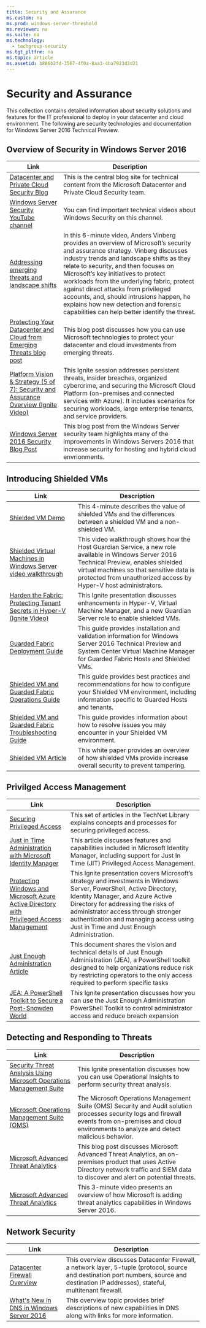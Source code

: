 ```yaml
---
title: Security and Assurance
ms.custom: na
ms.prod: windows-server-threshold
ms.reviewer: na
ms.suite: na
ms.technology: 
  - techgroup-security
ms.tgt_pltfrm: na
ms.topic: article
ms.assetid: b886b2fd-3567-4f0a-8aa3-4ba7923d2d21
---
```

# Security and Assurance
This collection contains detailed information about security solutions and features for the IT professional to deploy in your datacenter and cloud environment. The following are security technologies and documentation for Windows Server 2016 Technical Preview.

## Overview of Security in Windows Server 2016


Link  |Description  
--------------|---------
[Datacenter and Private Cloud Security Blog](https://blogs.technet.microsoft.com/datacentersecurity/)|This is the central blog site for technical content from the Microsoft Datacenter and Private Cloud Security team.
[Windows Server Security YouTube channel](https://www.youtube.com/playlist?list=PL8nfc9haGeb5IZGM8HvmRozetHRpBDKSw)|You can find important technical videos about Windows Security on this channel.
[Addressing emerging threats and landscape shifts](https://www.youtube.com/watch?v=B5JMYxYWx1k&feature=youtu.be)  | In this 6\-minute video, Anders Vinberg provides an overview of Microsoft’s security and assurance strategy. Vinberg discusses industry trends and landscape shifts as they relate to security, and then focuses on Microsoft’s key initiatives to protect workloads from the underlying fabric, protect against direct attacks from privileged accounts, and, should intrusions happen, he explains how new detection and forensic capabilities can help better identify the threat.        
[Protecting Your Datacenter and Cloud from Emerging Threats blog post](http://blogs.technet.com/b/windowsserver/archive/2015/11/18/protecting-your-datacenter-and-cloud-november-update.aspx) |This blog post discusses how you can use Microsoft technologies to protect your datacenter and cloud investments from emerging threats.         
[Platform Vision & Strategy (5 of 7): Security and Assurance Overview (Ignite Video)](http://channel9.msdn.com/Events/Ignite/2015/BRK2482)   |This Ignite session addresses persistent threats, insider breaches, organized cybercrime, and securing the Microsoft Cloud Platform \(on\-premises and connected services with Azure\). It includes scenarios for securing workloads, large enterprise tenants, and service providers.
[Windows Server 2016 Security Blog Post](https://blogs.technet.microsoft.com/windowsserver/2016/04/25/ten-reasons-youll-love-windows-server-2016-8-security/)|This blog post from the Windows Server security team highlights many of the improvements in Windows Servers 2016 that increase security for hosting and hybrid cloud envrionments.  



## Introducing Shielded VMs


Link  |Description 
---------|---------
|[Shielded VM Demo](https://www.youtube.com/watch?v=SxfF9UT17p0&index=2&list=PL8nfc9haGeb5IZGM8HvmRozetHRpBDKSw) | This 4-minute describes the value of shielded VMs and the differences between a shielded VM and a non-shielded VM.
[Shielded Virtual Machines in Windows Server video walkthrough](http://microsoft-cloud.cloudguides.com/Guides/Shielded%20Virtual%20Machines%20in%20Windows%20Server.htm)  |  This video walkthrough shows how the Host Guardian Service, a new role available in Windows Server 2016 Technical Preview, enables shielded virtual machines so that sensitive data is protected from unauthorized access by Hyper\-V host administrators.       
[Harden the Fabric: Protecting Tenant Secrets in Hyper-V (Ignite Video)](http://channel9.msdn.com/Events/Ignite/2015/BRK3457)|This Ignite presentation discusses enhancements in Hyper\-V, Virtual Machine Manager, and a new Guardian Server role to enable shielded VMs.   
[Guarded Fabric Deployment Guide](http://go.microsoft.com/fwlink/?LinkId=708624) |This guide provides installation and validation information for Windows Server 2016 Technical Preview and System Center Virtual Machine Manager for Guarded Fabric Hosts and Shielded VMs.
| [Shielded VM and Guarded Fabric Operations Guide](http://go.microsoft.com/fwlink/?LinkId=708320) |This guide provides best practices and recommendations for how to configure your Shielded VM environment, including information specific to Guarded Hosts and tenants.
|[Shielded VM and Guarded Fabric Troubleshooting Guide](http://go.microsoft.com/fwlink/?LinkId=708321)|This guide provides information about how to resolve issues you may encounter in your Shielded VM environment.
|[Shielded VM Article](http://windowsitpro.com/hyper-v/super-secure-hyper-v-environments-shielded-vms-2016)|This white paper provides an overview of how shielded VMs provide increase overall security to prevent tampering.
## Privilged Access Management


Link  |Description 
---------|---------
[Securing Privileged Access](Securing-Privileged-Access.md) |This set of articles in the TechNet Library explains concepts and processes for securing privileged access.
[Just in Time Administration with Microsoft Identity Manager](https://technet.microsoft.com/library/mt150258.aspx)  |This article discusses features and capabilities included in Microsoft Identity Manager, including support for Just In Time \(JIT\) Privileged Access Management.         
[Protecting Windows and Microsoft Azure Active Directory with<br />Privileged Access Management](http://channel9.msdn.com/Events/Ignite/2015/BRK3873) |This Ignite presentation covers Microsoft’s strategy and investments in Windows Server, PowerShell, Active Directory, Identity Manager, and Azure Active Directory for addressing the risks of administrator access through stronger authentication and managing access using Just in Time and Just Enough Administration.
[Just Enough Administration Article](http://aka.ms/JEA)  | This document shares the vision and technical details of Just Enough Administration (JEA), a PowerShell toolkit designed to help organizations reduce risk by restricting operators to the only access required to perform specific tasks      
[JEA: A PowerShell Toolkit to Secure a Post-Snowden World](http://channel9.msdn.com/Events/Ignite/2015/BRK2470) |    This Ignite presentation discusses how you can use the Just Enough Administration PowerShell Toolkit to control administrator access and reduce breach expansion     
       
     
    

## Detecting and Responding to Threats



Link  |Description
---------|---------
[Security Threat Analysis Using Microsoft Operations Management Suite](https://channel9.msdn.com/Events/Ignite/2015/BRK3464) |This Ignite presentation discusses how you can use Operational Insights to perform security threat analysis.       
[Microsoft Operations Management Suite (OMS)](https://www.microsoft.com/en-us/server-cloud/operations-management-suite/overview.aspx)   |The Microsoft Operations Management Suite \(OMS\) Security and Audit solution processes security logs and firewall events from on\-premises and cloud environments to analyze and detect malicious behavior. 
[Microsoft Advanced Threat Analytics](http://blogs.technet.com/b/ad/archive/2015/07/22/microsoft-advanced-threat-analytics-coming-next-month.aspx)   |This blog post discusses Microsoft Advanced Threat Analytics, an on\-premises product that uses Active Directory network traffic and SIEM data to discover and alert on potential threats.  
[Microsoft Advanced Threat Analytics](https://www.youtube.com/watch?v=0nA9FeTRZFw&list=PL8nfc9haGeb5IZGM8HvmRozetHRpBDKSw) | This 3\-minute video presents an overview of how Microsoft is adding threat analytics capabilities in Windows Server 2016.
 
## Network Security

Link  |Description
---------|---------
[Datacenter Firewall Overview](https://technet.microsoft.com/library/dn920240.aspx)  |This overview discusses Datacenter Firewall, a network layer, 5\-tuple \(protocol, source and destination port numbers, source and destination IP addresses\), stateful, multitenant firewall.       
 [What's New in DNS in Windows Server 2016](What-s-New-in-DNS-Server-in-Windows-Server-Technical-Preview.md)  |This overview topic provides brief descriptions of new capabilities in DNS along with links for more information. 




